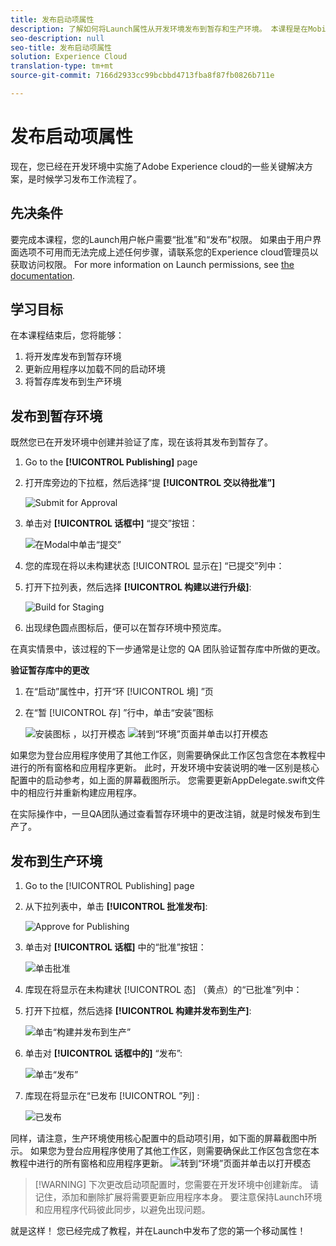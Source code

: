 ```yaml
---
title: 发布启动项属性
description: 了解如何将Launch属性从开发环境发布到暂存和生产环境。 本课程是在Mobile iOS Swift应用程序中使用启动教程实施Experience cloud的一部分。
seo-description: null
seo-title: 发布启动项属性
solution: Experience Cloud
translation-type: tm+mt
source-git-commit: 7166d2933cc99bcbbd4713fba8f87fb0826b711e

---
```



# 发布启动项属性

现在，您已经在开发环境中实施了Adobe Experience cloud的一些关键解决方案，是时候学习发布工作流程了。

## 先决条件

要完成本课程，您的Launch用户帐户需要“批准”和“发布”权限。 如果由于用户界面选项不可用而无法完成上述任何步骤，请联系您的Experience cloud管理员以获取访问权限。 For more information on Launch permissions, see [the documentation](https://docs.adobe.com/content/help/en/launch/using/reference/admin/user-permissions.html).

## 学习目标

在本课程结束后，您将能够：

1. 将开发库发布到暂存环境
1. 更新应用程序以加载不同的启动环境
1. 将暂存库发布到生产环境

## 发布到暂存环境

既然您已在开发环境中创建并验证了库，现在该将其发布到暂存了。

1. Go to the **[!UICONTROL Publishing]** page

1. 打开库旁边的下拉框，然后选择“提 **[!UICONTROL 交以待批准”]**

   ![Submit for Approval](images/mobile-publishing-submitForApproval.png)

1. 单击对 **[!UICONTROL 话框中]** “提交”按钮：

   ![在Modal中单击“提交”](images/mobile-publishing-submit.png)

1. 您的库现在将以未构建状态 [!UICONTROL 显示在] “已提交”列中：

1. 打开下拉列表，然后选择 **[!UICONTROL 构建以进行升级]**:

   ![Build for Staging](images/mobile-publishing-buildForStaging.png)
1. 出现绿色圆点图标后，便可以在暂存环境中预览库。

在真实情景中，该过程的下一步通常是让您的 QA 团队验证暂存库中所做的更改。

**验证暂存库中的更改**

1. 在“启动”属性中，打开“环 [!UICONTROL 境] ”页

1. 在“暂 [!UICONTROL 存] ”行中，单击“安装”图标

   ![安装图标](images/mobile-launch-installIcon.png) ，以打开模态
   ![转到“环境”页面并单击以打开模态](images/ios/swift/mobile-publishing-getStagingCode.png)

如果您为登台应用程序使用了其他工作区，则需要确保此工作区包含您在本教程中进行的所有窗格和应用程序更新。 此时，开发环境中安装说明的唯一区别是核心配置中的启动参考，如上面的屏幕截图所示。 您需要更新AppDelegate.swift文件中的相应行并重新构建应用程序。

在实际操作中，一旦QA团队通过查看暂存环境中的更改注销，就是时候发布到生产了。

## 发布到生产环境

1. Go to the [!UICONTROL Publishing] page

1. 从下拉列表中，单击 **[!UICONTROL 批准发布]**:

   ![Approve for Publishing](images/mobile-publishing-approveForPublishing.png)

1. 单击对 **[!UICONTROL 话框]** 中的“批准”按钮：

   ![单击批准](images/mobile-publishing-approve.png)

1. 库现在将显示在未构建状 [!UICONTROL 态] （黄点）的“已批准”列中：

1. 打开下拉框，然后选择 **[!UICONTROL 构建并发布到生产]**:

   ![单击“构建并发布到生产”](images/mobile-publishing-buildAndPublishToProduction.png)

1. 单击对 **[!UICONTROL 话框中的]** “发布”:

   ![单击“发布”](images/mobile-publishing-publish.png)

1. 库现在将显示在“已发布 [!UICONTROL ”列] :

   ![已发布](images/mobile-publishing-published.png)

同样，请注意，生产环境使用核心配置中的启动项引用，如下面的屏幕截图中所示。  如果您为登台应用程序使用了其他工作区，则需要确保此工作区包含您在本教程中进行的所有窗格和应用程序更新。
![转到“环境”页面并单击以打开模态](images/ios/swift/mobile-publishing-getProductionCode.png)

>[!WARNING] 下次更改启动项配置时，您需要在开发环境中创建新库。 请记住，添加和删除扩展将需要更新应用程序本身。 要注意保持Launch环境和应用程序代码彼此同步，以避免出现问题。

就是这样！ 您已经完成了教程，并在Launch中发布了您的第一个移动属性！